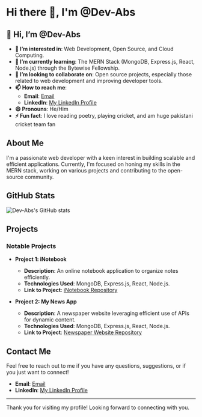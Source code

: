 # Hi there 👋, I'm @Dev-Abs

## 👋 Hi, I’m @Dev-Abs
- **👀 I’m interested in**: Web Development, Open Source, and Cloud Computing.
- **🌱 I’m currently learning**: The MERN Stack (MongoDB, Express.js, React, Node.js) through the Bytewise Fellowship.
- **💞️ I’m looking to collaborate on**: Open source projects, especially those related to web development and improving developer tools.
- **📫 How to reach me**:
  - **Email**: [Email](abdullahubaid257foru@gmail.com)
  - **LinkedIn**: [My LinkedIn Profile](https://www.linkedin.com/in/muhammadabdullahubaid/)
- **😄 Pronouns**: He/Him
- **⚡ Fun fact**: I love reading poetry, playing cricket, and am huge pakistani cricket team fan

## About Me

I'm a passionate web developer with a keen interest in building scalable and efficient applications. Currently, I'm focused on honing my skills in the MERN stack, working on various projects and contributing to the open-source community.

## GitHub Stats

![Dev-Abs's GitHub stats](https://github-readme-stats.vercel.app/api?username=Dev-Abs&show_icons=true&theme=radical)

## Projects

### Notable Projects

- **Project 1: iNotebook**
  - **Description**: An online notebook application to organize notes efficiently.
  - **Technologies Used**: MongoDB, Express.js, React, Node.js.
  - **Link to Project**: [iNotebook Repository](https://github.com/Dev-Abs/inotebook)

- **Project 2: My News App**
  - **Description**: A newspaper website leveraging efficient use of APIs for dynamic content.
  - **Technologies Used**: MongoDB, Express.js, React, Node.js.
  - **Link to Project**: [Newspaper Website Repository](https://github.com/Dev-Abs/mynewsapp)

## Contact Me

Feel free to reach out to me if you have any questions, suggestions, or if you just want to connect!

  - **Email**: [Email](abdullahubaid257foru@gmail.com)
  - **LinkedIn**: [My LinkedIn Profile](https://www.linkedin.com/in/muhammadabdullahubaid/)

---

Thank you for visiting my profile! Looking forward to connecting with you.
